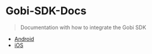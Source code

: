 # Gobi-SDK-Docs

> Documentation with how to integrate the Gobi SDK

* [Android](/android/)
* [iOS](/ios/)
